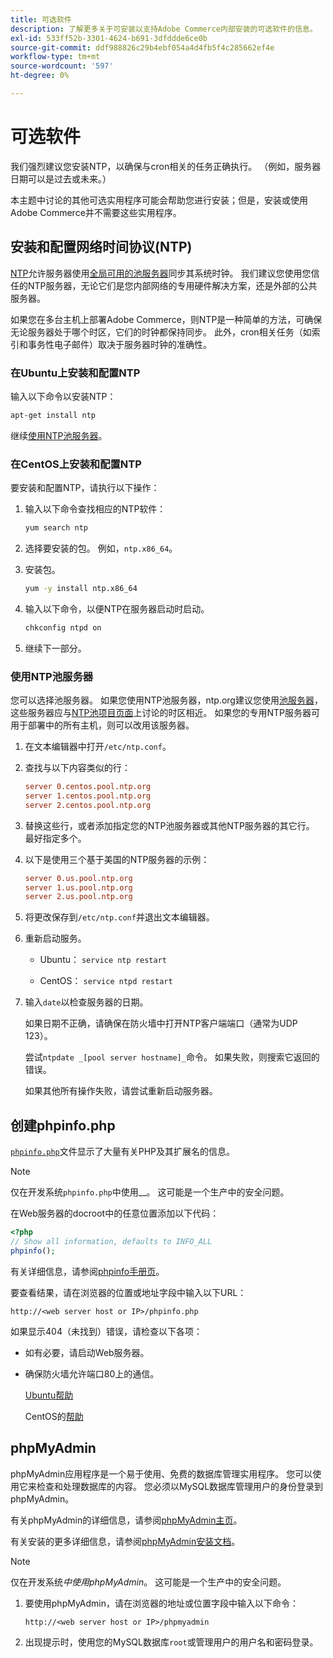 ```yaml
---
title: 可选软件
description: 了解更多关于可安装以支持Adobe Commerce内部安装的可选软件的信息。
exl-id: 533ff52b-3301-4624-b691-3dfddde6ce0b
source-git-commit: ddf988826c29b4ebf054a4d4fb5f4c285662ef4e
workflow-type: tm+mt
source-wordcount: '597'
ht-degree: 0%

---
```


# 可选软件

我们强烈建议您安装NTP，以确保与cron相关的任务正确执行。 （例如，服务器日期可以是过去或未来。）

本主题中讨论的其他可选实用程序可能会帮助您进行安装；但是，安装或使用Adobe Commerce并不需要这些实用程序。

## 安装和配置网络时间协议(NTP)

[NTP](https://www.ntp.org/)允许服务器使用[全局可用的池服务器](https://www.ntppool.org/en/)同步其系统时钟。 我们建议您使用您信任的NTP服务器，无论它们是您内部网络的专用硬件解决方案，还是外部的公共服务器。

如果您在多台主机上部署Adobe Commerce，则NTP是一种简单的方法，可确保无论服务器处于哪个时区，它们的时钟都保持同步。 此外，cron相关任务（如索引和事务性电子邮件）取决于服务器时钟的准确性。

### 在Ubuntu上安装和配置NTP

输入以下命令以安装NTP：

```bash
apt-get install ntp
```

继续[使用NTP池服务器](#use-ntp-pool-servers)。

### 在CentOS上安装和配置NTP

要安装和配置NTP，请执行以下操作：

1. 输入以下命令查找相应的NTP软件：

   ```bash
   yum search ntp
   ```

1. 选择要安装的包。 例如，`ntp.x86_64`。

1. 安装包。

   ```bash
   yum -y install ntp.x86_64
   ```

1. 输入以下命令，以便NTP在服务器启动时启动。

   ```bash
   chkconfig ntpd on
   ```

1. 继续下一部分。

### 使用NTP池服务器

您可以选择池服务器。 如果您使用NTP池服务器，ntp.org建议您使用[池服务器](https://www.ntppool.org/en/)，这些服务器应与[NTP池项目页面](https://www.ntppool.org/en/use.html)上讨论的时区相近。 如果您的专用NTP服务器可用于部署中的所有主机，则可以改用该服务器。

1. 在文本编辑器中打开`/etc/ntp.conf`。

1. 查找与以下内容类似的行：

   ```conf
   server 0.centos.pool.ntp.org
   server 1.centos.pool.ntp.org
   server 2.centos.pool.ntp.org
   ```

1. 替换这些行，或者添加指定您的NTP池服务器或其他NTP服务器的其它行。 最好指定多个。

1. 以下是使用三个基于美国的NTP服务器的示例：

   ```conf
   server 0.us.pool.ntp.org
   server 1.us.pool.ntp.org
   server 2.us.pool.ntp.org
   ```

1. 将更改保存到`/etc/ntp.conf`并退出文本编辑器。

1. 重新启动服务。

   * Ubuntu： `service ntp restart`

   * CentOS： `service ntpd restart`

1. 输入`date`以检查服务器的日期。

   如果日期不正确，请确保在防火墙中打开NTP客户端端口（通常为UDP 123）。

   尝试`ntpdate _[pool server hostname]_`命令。 如果失败，则搜索它返回的错误。

   如果其他所有操作失败，请尝试重新启动服务器。

## 创建phpinfo.php

[`phpinfo.php`](https://www.php.net/manual/en/function.phpinfo.php)文件显示了大量有关PHP及其扩展名的信息。

>[!NOTE]
>
>仅在开发系统`phpinfo.php`中使用&#x200B;__。 这可能是一个生产中的安全问题。

在Web服务器的docroot中的任意位置添加以下代码：

```php
<?php
// Show all information, defaults to INFO_ALL
phpinfo();
```

有关详细信息，请参阅[phpinfo手册页](https://www.php.net/manual/en/function.phpinfo.php)。

要查看结果，请在浏览器的位置或地址字段中输入以下URL：

```http
http://<web server host or IP>/phpinfo.php
```

如果显示404（未找到）错误，请检查以下各项：

* 如有必要，请启动Web服务器。
* 确保防火墙允许端口80上的通信。

  [Ubuntu帮助](https://help.ubuntu.com/community/UFW)

  CentOS的[帮助](https://wiki.centos.org/HowTos%282f%29Network%282f%29IPTables.html)

## phpMyAdmin

phpMyAdmin应用程序是一个易于使用、免费的数据库管理实用程序。 您可以使用它来检查和处理数据库的内容。 您必须以MySQL数据库管理用户的身份登录到phpMyAdmin。

有关phpMyAdmin的详细信息，请参阅[phpMyAdmin主页](https://www.phpmyadmin.net/)。

有关安装的更多详细信息，请参阅[phpMyAdmin安装文档](https://docs.phpmyadmin.net/en/latest/setup.html#quick-install)。

>[!NOTE]
>
>仅在开发系统&#x200B;_中使用phpMyAdmin_。 这可能是一个生产中的安全问题。

1. 要使用phpMyAdmin，请在浏览器的地址或位置字段中输入以下命令：

   ```http
   http://<web server host or IP>/phpmyadmin
   ```

1. 出现提示时，使用您的MySQL数据库`root`或管理用户的用户名和密码登录。
